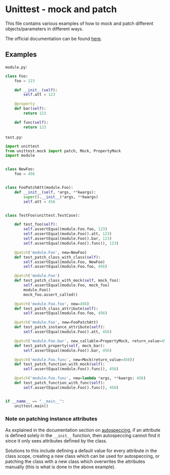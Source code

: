 # Unittest - mock and patch

This file contains various examples of how to mock and patch different objects/parameters in different ways.

The official documentation can be found [here](https://docs.python.org/3/library/unittest.mock.html).

## Examples

`module.py`:
```python
class Foo:
    foo = 123

    def __init__(self):
        self.att = 123

    @property
    def bar(self):
        return 123

    def func(self):
        return 123
```

`test.py`:
```python
import unittest
from unittest.mock import patch, Mock, PropertyMock
import module


class NewFoo:
    foo = 456


class FooPatchAtt(module.Foo):
    def __init__(self, *args, **kwargs):
        super().__init__(*args, **kwargs)
        self.att = 456


class TestFoo(unittest.TestCase):

    def test_foo(self):
        self.assertEqual(module.Foo.foo, 123)
        self.assertEqual(module.Foo().att, 123)
        self.assertEqual(module.Foo().bar, 123)
        self.assertEqual(module.Foo().func(), 123)

    @patch('module.Foo', new=NewFoo)
    def test_patch_class_with_class(self):
        self.assertEqual(module.Foo, NewFoo)
        self.assertEqual(module.Foo.foo, 456)

    @patch('module.Foo')
    def test_patch_class_with_mock(self, mock_foo):
        self.assertEqual(module.Foo, mock_foo)
        module.Foo()
        mock_foo.assert_called()

    @patch('module.Foo.foo', new=456)
    def test_patch_class_attribute(self):
        self.assertEqual(module.Foo.foo, 456)

    @patch('module.Foo', new=FooPatchAtt)
    def test_patch_instance_attribute(self):
        self.assertEqual(module.Foo().att, 456)

    @patch('module.Foo.bar', new_callable=PropertyMock, return_value=456)
    def test_patch_property(self, mock_bar):
        self.assertEqual(module.Foo().bar, 456)

    @patch('module.Foo.func', new=Mock(return_value=456))
    def test_patch_function_with_mock(self):
        self.assertEqual(module.Foo().func(), 456)

    @patch('module.Foo.func', new=lambda *args, **kwargs: 456)
    def test_patch_function_with_func(self):
        self.assertEqual(module.Foo().func(), 456)


if __name__ == "__main__":
    unittest.main()
```

### Note on patching instance attributes
As explained in the documentation section on [autospeccing](https://docs.python.org/3/library/unittest.mock.html#autospeccing), if an attribute is defined solely in the `__init__` function, then autospeccing cannot find it since it only sees attributes defined by the class.

Solutions to this include defining a default value for every attribute in the class scope, creating a new class which can be used for autospeccing, or patching the class with a new class which overwrites the attributes manually (this is what is done in the above example).
